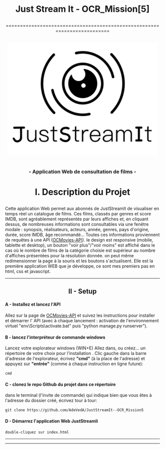 # <p align="center"><bold>Just Stream It - OCR_Mission[5]</bold></p>
<p align="center">=========================================================================</p>
<p align="center">
  <br/>
  <picture> 
    <img alt="JustStreamIt image" src="images/JustStreamIt.png" width="491">
  </picture>
  <br/>
  <br/>
</p>

### <p align="center">- Application Web de consultation de films -</p>

# <p align="center"> I. Description du Projet</p>

Cette application Web permet aux abonnés de JustStreamIt de visualiser en temps réel un catalogue de films.
Ces films, classés par genres et score IMDB, sont agréablement représentés par leurs affiches et, en cliquant dessus, de nombreuses informations sont consultables via une fenêtre modale : synopsis, réalisateurs, acteurs, année, genres, pays d'origine, durée, score IMDB, âge recommandé...
Toutes ces informations proviennent de requêtes à une API ([OCMovies-API](https://github.com/OpenClassrooms-Student-Center/OCMovies-API-EN-FR)).
le design est responsive (mobile, tablette et desktop), un bouton "voir plus"/"voir moins" est affiché dans le cas où le nombre de films de la catégorie choisie est supérieur au nombre d'affiches présentées pour la résolution donnée. on peut même redimensionner la page à la souris et les boutons s'actualisent.
Elle est la première application WEB que je développe, ce sont mes premiers pas en html, css et javascript. 

------------------------------------------

## <p align="center">II - Setup</p>

  #### A - Installez et lancez l'API
Allez sur la page de [OCMovies-API](https://github.com/OpenClassrooms-Student-Center/OCMovies-API-EN-FR) et suivez les instructions pour installer et démarrer l' API (avec à chaque lancement : activation de l'environnement virtuel "env\Scripts\activate.bat" puis "python manage.py runserver").

  #### B - lancez l'interpréteur de commande windows 

Lancez votre explorateur windows (WIN+E) 
Allez dans, ou créez... un répertoire de votre choix pour l'installation .
Clic gauche dans la barre d'adresse de l'explorateur, écrivez **"cmd"** (à la place de l'adresse)
et appuyez sur **"entrée"** (comme à chaque instruction en ligne future):

	cmd
	
  #### C - clonez le repo Github du projet dans ce répertoire
dans le terminal (l'invite de commande) qui indique bien que vous êtes à l'adresse du dossier créé, écrivez tour à tour:

	git clone https://github.com/AdeVedA/JustStreamIt--OCR_Mission5

  #### D - Démarrez l'application Web JustStreamIi

	double-cliquez sur index.html


-------------------------
-------------------------

